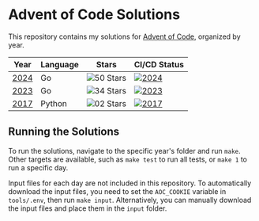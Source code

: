 # Advent of Code Solutions
This repository contains my solutions for [Advent of Code](https://adventofcode.com/), organized by year.

| Year | Language | Stars | CI/CD Status |
|------|----------|-------|--------------|
| [2024](https://adventofcode.com/2024) | Go     | ![50 Stars](https://img.shields.io/badge/Stars-50-gold?logo=adventofcode) | [![2024](https://github.com/jeroen-plug/advent-of-code/actions/workflows/2024.yml/badge.svg)](https://github.com/jeroen-plug/advent-of-code/actions/workflows/2024.yml) |
| [2023](https://adventofcode.com/2023) | Go     | ![34 Stars](https://img.shields.io/badge/Stars-34-gold?logo=adventofcode) | [![2023](https://github.com/jeroen-plug/advent-of-code/actions/workflows/2023.yml/badge.svg)](https://github.com/jeroen-plug/advent-of-code/actions/workflows/2023.yml) |
| [2017](https://adventofcode.com/2017) | Python | ![02 Stars](https://img.shields.io/badge/Stars-02-gold?logo=adventofcode) | [![2017](https://github.com/jeroen-plug/advent-of-code/actions/workflows/2017.yml/badge.svg)](https://github.com/jeroen-plug/advent-of-code/actions/workflows/2017.yml) |

## Running the Solutions
To run the solutions, navigate to the specific year's folder and run `make`.
Other targets are available, such as `make test` to run all tests, or `make 1` to run a specific day.

Input files for each day are not included in this repository.
To automatically download the input files, you need to set the `AOC_COOKIE` variable in `tools/.env`, then run `make input`.
Alternatively, you can manually download the input files and place them in the `input` folder.
